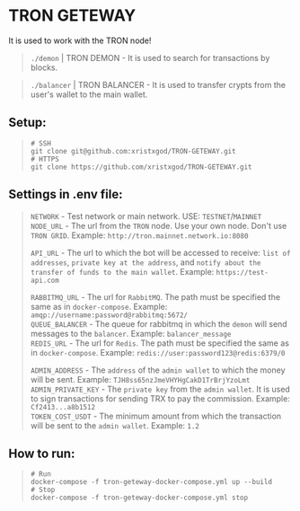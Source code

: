 # TRON GETEWAY
It is used to work with the TRON node!

> `./demon` | TRON DEMON - It is used to search for transactions by blocks.

> `./balancer` | TRON BALANCER - It is used to transfer crypts from the user's wallet to the main wallet.

## Setup:
>```shell
> # SSH
> git clone git@github.com:xristxgod/TRON-GETEWAY.git
> # HTTPS
> git clone https://github.com/xristxgod/TRON-GETEWAY.git
>```


## Settings in .env file:
> `NETWORK` - Test network or main network. USE: `TESTNET`/`MAINNET` \
> `NODE_URL` - The url from the `TRON` node. Use your own node. Don't use `TRON GRID`. Example: `http://tron.mainnet.network.io:8080`
> 
> `API_URL` - The url to which the bot will be accessed to receive: `list of addresses`, `private key at the address`, and `notify about the transfer of funds to the main wallet`. Example: `https://test-api.com`
> 
> `RABBITMQ_URL` - The url for `RabbitMQ`. The path must be specified the same as in `docker-compose`. Example: `amqp://username:password@rabbitmq:5672/` \
> `QUEUE_BALANCER` - The queue for rabbitmq in which the `demon` will send messages to the `balancer`. Example: `balancer_message` \
> `REDIS_URL` - The url for `Redis`. The path must be specified the same as in `docker-compose`. Example: `redis://user:password123@redis:6379/0` 
> 
> `ADMIN_ADDRESS` - The `address` of the `admin wallet` to which the money will be sent. Example: `TJH8ss65nzJmeVHYHgCakD1TrBrjYzoLmt` \
> `ADMIN_PRIVATE_KEY` - The `private key` from the `admin wallet`. It is used to sign transactions for sending TRX to pay the commission. Example: `Cf2413...a8b1512` \
> `TOKEN_COST_USDT` - The minimum amount from which the transaction will be sent to the `admin wallet`. Example: `1.2`



## How to run:

> ```shell
> # Run
> docker-compose -f tron-geteway-docker-compose.yml up --build
> # Stop
> docker-compose -f tron-geteway-docker-compose.yml stop
> ```
